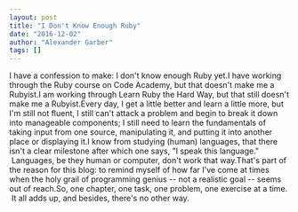 ```yaml
---
layout: post
title: "I Don't Know Enough Ruby"
date: "2016-12-02"
author: "Alexander Garber"
tags: []
---
```


I have a confession to make: I don't know enough Ruby yet.I have working through the Ruby course on Code Academy, but that doesn't make me a Rubyist.I am working through Learn Ruby the Hard Way, but that still doesn't make me a Rubyist.Every day, I get a little better and learn a little more, but I'm still not fluent, I still can't attack a problem and begin to break it down into manageable components; I still need to learn the fundamentals of taking input from one source, manipulating it, and putting it into another place or displaying it.I know from studying (human) languages, that there isn't a clear milestone after which one says, "I speak this language."  Languages, be they human or computer, don't work that way.That's part of the reason for this blog: to remind myself of how far I've come at times when the holy grail of programming genius -- not a realistic goal -- seems out of reach.So, one chapter, one task, one problem, one exercise at a time.  It all adds up, and besides, there's no other way.